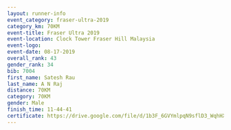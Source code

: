 ```yaml
---
layout: runner-info 
event_category: fraser-ultra-2019 
category_km: 70KM 
event-title: Fraser Ultra 2019 
event-location: Clock Tower Fraser Hill Malaysia 
event-logo: 
event-date: 08-17-2019 
overall_rank: 43
gender_rank: 34
bib: 7004
first_name: Satesh Rau
last_name: A N Raj
distance: 70KM
category: 70KM
gender: Male
finish_time: 11-44-41
certificate: https://drive.google.com/file/d/1b3F_6GVYmlpqN9sflD3_WqhHXWblrMTd/view?usp=sharing
---
```

